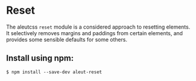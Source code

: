 # Reset

The aleutcss `reset` module is a considered approach to resetting elements. It
selectively removes margins and paddings from certain elements, and provides
some sensible defaults for some others.



## Install using npm:

    $ npm install --save-dev aleut-reset
